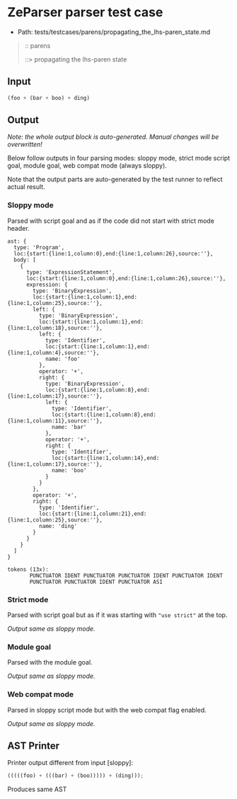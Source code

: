 # ZeParser parser test case

- Path: tests/testcases/parens/propagating_the_lhs-paren_state.md

> :: parens
>
> ::> propagating the lhs-paren state

## Input

`````js
(foo + (bar + boo) + ding)
`````

## Output

_Note: the whole output block is auto-generated. Manual changes will be overwritten!_

Below follow outputs in four parsing modes: sloppy mode, strict mode script goal, module goal, web compat mode (always sloppy).

Note that the output parts are auto-generated by the test runner to reflect actual result.

### Sloppy mode

Parsed with script goal and as if the code did not start with strict mode header.

`````
ast: {
  type: 'Program',
  loc:{start:{line:1,column:0},end:{line:1,column:26},source:''},
  body: [
    {
      type: 'ExpressionStatement',
      loc:{start:{line:1,column:0},end:{line:1,column:26},source:''},
      expression: {
        type: 'BinaryExpression',
        loc:{start:{line:1,column:1},end:{line:1,column:25},source:''},
        left: {
          type: 'BinaryExpression',
          loc:{start:{line:1,column:1},end:{line:1,column:18},source:''},
          left: {
            type: 'Identifier',
            loc:{start:{line:1,column:1},end:{line:1,column:4},source:''},
            name: 'foo'
          },
          operator: '+',
          right: {
            type: 'BinaryExpression',
            loc:{start:{line:1,column:8},end:{line:1,column:17},source:''},
            left: {
              type: 'Identifier',
              loc:{start:{line:1,column:8},end:{line:1,column:11},source:''},
              name: 'bar'
            },
            operator: '+',
            right: {
              type: 'Identifier',
              loc:{start:{line:1,column:14},end:{line:1,column:17},source:''},
              name: 'boo'
            }
          }
        },
        operator: '+',
        right: {
          type: 'Identifier',
          loc:{start:{line:1,column:21},end:{line:1,column:25},source:''},
          name: 'ding'
        }
      }
    }
  ]
}

tokens (13x):
       PUNCTUATOR IDENT PUNCTUATOR PUNCTUATOR IDENT PUNCTUATOR IDENT
       PUNCTUATOR PUNCTUATOR IDENT PUNCTUATOR ASI
`````

### Strict mode

Parsed with script goal but as if it was starting with `"use strict"` at the top.

_Output same as sloppy mode._

### Module goal

Parsed with the module goal.

_Output same as sloppy mode._

### Web compat mode

Parsed in sloppy script mode but with the web compat flag enabled.

_Output same as sloppy mode._

## AST Printer

Printer output different from input [sloppy]:

````js
(((((foo) + (((bar) + (boo))))) + (ding)));
````

Produces same AST
